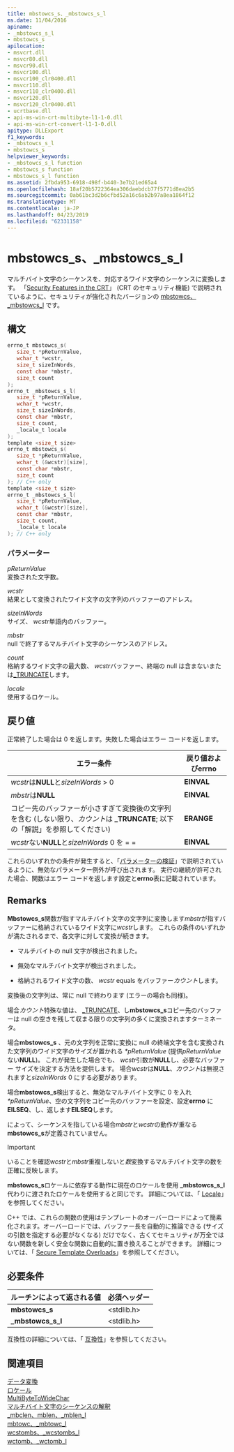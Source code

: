 ```yaml
---
title: mbstowcs_s、_mbstowcs_s_l
ms.date: 11/04/2016
apiname:
- _mbstowcs_s_l
- mbstowcs_s
apilocation:
- msvcrt.dll
- msvcr80.dll
- msvcr90.dll
- msvcr100.dll
- msvcr100_clr0400.dll
- msvcr110.dll
- msvcr110_clr0400.dll
- msvcr120.dll
- msvcr120_clr0400.dll
- ucrtbase.dll
- api-ms-win-crt-multibyte-l1-1-0.dll
- api-ms-win-crt-convert-l1-1-0.dll
apitype: DLLExport
f1_keywords:
- _mbstowcs_s_l
- mbstowcs_s
helpviewer_keywords:
- _mbstowcs_s_l function
- mbstowcs_s function
- mbstowcs_s_l function
ms.assetid: 2fbda953-6918-498f-b440-3e7b21ed65a4
ms.openlocfilehash: 18af20b5722364ea306daebdcb77f5771d8ea2b5
ms.sourcegitcommit: 0ab61bc3d2b6cfbd52a16c6ab2b97a8ea1864f12
ms.translationtype: MT
ms.contentlocale: ja-JP
ms.lasthandoff: 04/23/2019
ms.locfileid: "62331158"
---
```

# <a name="mbstowcss-mbstowcssl"></a>mbstowcs_s、_mbstowcs_s_l

マルチバイト文字のシーケンスを、対応するワイド文字のシーケンスに変換します。 「[Security Features in the CRT](../../c-runtime-library/security-features-in-the-crt.md)」 (CRT のセキュリティ機能) で説明されているように、セキュリティが強化されたバージョンの [mbstowcs、_mbstowcs_l](mbstowcs-mbstowcs-l.md) です。

## <a name="syntax"></a>構文

```C
errno_t mbstowcs_s(
   size_t *pReturnValue,
   wchar_t *wcstr,
   size_t sizeInWords,
   const char *mbstr,
   size_t count
);
errno_t _mbstowcs_s_l(
   size_t *pReturnValue,
   wchar_t *wcstr,
   size_t sizeInWords,
   const char *mbstr,
   size_t count,
   _locale_t locale
);
template <size_t size>
errno_t mbstowcs_s(
   size_t *pReturnValue,
   wchar_t (&wcstr)[size],
   const char *mbstr,
   size_t count
); // C++ only
template <size_t size>
errno_t _mbstowcs_s_l(
   size_t *pReturnValue,
   wchar_t (&wcstr)[size],
   const char *mbstr,
   size_t count,
   _locale_t locale
); // C++ only
```

### <a name="parameters"></a>パラメーター

*pReturnValue*<br/>
変換された文字数。

*wcstr*<br/>
結果として変換されたワイド文字の文字列のバッファーのアドレス。

*sizeInWords*<br/>
サイズ、 *wcstr*単語内のバッファー。

*mbstr*<br/>
null で終了するマルチバイト文字のシーケンスのアドレス。

*count*<br/>
格納するワイド文字の最大数、 *wcstr*バッファー、終端の null は含まないまたは[_TRUNCATE](../../c-runtime-library/truncate.md)します。

*locale*<br/>
使用するロケール。

## <a name="return-value"></a>戻り値

正常終了した場合は 0 を返します。失敗した場合はエラー コードを返します。

|エラー条件|戻り値および**errno**|
|---------------------|------------------------------|
|*wcstr*は**NULL**と*sizeInWords* > 0|**EINVAL**|
|*mbstr*は**NULL**|**EINVAL**|
|コピー先のバッファーが小さすぎて変換後の文字列を含む (しない限り、*カウント*は **_TRUNCATE**; 以下の「解説」を参照してください)|**ERANGE**|
|*wcstr*ない**NULL**と*sizeInWords* 0 を = =|**EINVAL**|

これらのいずれかの条件が発生すると、「[パラメーターの検証](../../c-runtime-library/parameter-validation.md)」で説明されているように、無効なパラメーター例外が呼び出されます。 実行の継続が許可された場合、関数はエラー コードを返します設定と**errno**表に記載されています。

## <a name="remarks"></a>Remarks

**Mbstowcs_s**関数が指すマルチバイト文字の文字列に変換します*mbstr*が指すバッファーに格納されているワイド文字に*wcstr*します。 これらの条件のいずれかが満たされるまで、各文字に対して変換が続きます。

- マルチバイトの null 文字が検出されました。

- 無効なマルチバイト文字が検出されました。

- 格納されるワイド文字の数、 *wcstr* equals をバッファー*カウント*します。

変換後の文字列は、常に null で終わります (エラーの場合も同様)。

場合*カウント*特殊な値は、 [_TRUNCATE](../../c-runtime-library/truncate.md)、し**mbstowcs_s**コピー先のバッファーは null の空きを残して収まる限りの文字列の多くに変換されますターミネータ。

場合**mbstowcs_s** 、元の文字列を正常に変換に null の終端文字を含む変換された文字列のワイド文字のサイズが置かれる *&#42;pReturnValue* (提供*pReturnValue*ない**NULL**)。 これが発生した場合でも、 *wcstr*引数が**NULL**し、必要なバッファー サイズを決定する方法を提供します。 場合*wcstr*は**NULL**、*カウント*は無視されますと*sizeInWords* 0 にする必要があります。

場合**mbstowcs_s**検出すると、無効なマルチバイト文字に 0 を入れ *&#42;pReturnValue*、空の文字列をコピー先のバッファーを設定、設定**errno** に**EILSEQ**、し、返します**EILSEQ**します。

によって、シーケンスを指している場合*mbstr*と*wcstr*の動作が重なる**mbstowcs_s**が定義されていません。

> [!IMPORTANT]
> いることを確認*wcstr*と*mbstr*重複しないと*数*変換するマルチバイト文字の数を正確に反映します。

**mbstowcs_s**ロケールに依存する動作に現在のロケールを使用 **_mbstowcs_s_l**代わりに渡されたロケールを使用すると同じです。 詳細については、「 [Locale](../../c-runtime-library/locale.md)」を参照してください。

C++ では、これらの関数の使用はテンプレートのオーバーロードによって簡素化されます。オーバーロードでは、バッファー長を自動的に推論できる (サイズの引数を指定する必要がなくなる) だけでなく、古くてセキュリティが万全ではない関数を新しく安全な関数に自動的に置き換えることができます。 詳細については、「 [Secure Template Overloads](../../c-runtime-library/secure-template-overloads.md)」を参照してください。

## <a name="requirements"></a>必要条件

|ルーチンによって返される値|必須ヘッダー|
|-------------|---------------------|
|**mbstowcs_s**|\<stdlib.h>|
|**_mbstowcs_s_l**|\<stdlib.h>|

互換性の詳細については、「 [互換性](../../c-runtime-library/compatibility.md)」を参照してください。

## <a name="see-also"></a>関連項目

[データ変換](../../c-runtime-library/data-conversion.md)<br/>
[ロケール](../../c-runtime-library/locale.md)<br/>
[MultiByteToWideChar](/windows/desktop/api/stringapiset/nf-stringapiset-multibytetowidechar)<br/>
[マルチバイト文字のシーケンスの解釈](../../c-runtime-library/interpretation-of-multibyte-character-sequences.md)<br/>
[_mbclen、mblen、_mblen_l](mbclen-mblen-mblen-l.md)<br/>
[mbtowc、_mbtowc_l](mbtowc-mbtowc-l.md)<br/>
[wcstombs、_wcstombs_l](wcstombs-wcstombs-l.md)<br/>
[wctomb、_wctomb_l](wctomb-wctomb-l.md)<br/>
